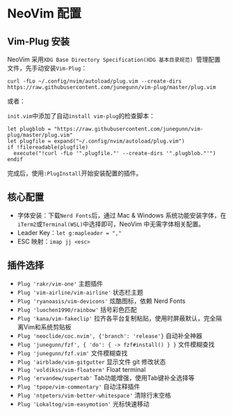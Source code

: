 # NeoVim 配置

## Vim-Plug 安装

NeoVim 采用`XDG Base Directory Specification(XDG 基本目录规范) `管理配置文件，先手动安装`Vim-Plug`：
```
curl -fLo ~/.config/nvim/autoload/plug.vim --create-dirs https://raw.githubusercontent.com/junegunn/vim-plug/master/plug.vim
```

或者：

`init.vim`中添加了自动`install vim-plug`的检查脚本：
```
let plugblob = "https://raw.githubusercontent.com/junegunn/vim-plug/master/plug.vim"
let plugfile = expand("~/.config/nvim/autoload/plug.vim")
if !filereadable(plugfile)
  execute("!curl -fLo '".plugfile."' --create-dirs '".plugblob."'")
endif
```
完成后，使用`:PlugInstall`开始安装配置的插件。

## 核心配置
- 字体安装：下载`Nerd Fonts`后，通过 Mac & Windows 系统功能安装字体，在`iTerm2`或`Terminal(WSL)`中选择即可，NeoVim 中无需字体相关配置。
- Leader Key：`let g:mapleader = ","`
- ESC 映射：`imap jj <esc>`


## 插件选择
- `Plug 'rakr/vim-one'`     主题插件
- `Plug 'vim-airline/vim-airline'`    状态栏主题
- `Plug 'ryanoasis/vim-devicons'`   炫酷图标，依赖 Nerd Fonts
- `Plug 'luochen1990/rainbow'`      括号彩色匹配
- `Plug 'kana/vim-fakeclip'`        拉齐各平台复制粘贴，使用时屏蔽默认，完全隔离Vim和系统剪贴板
- `Plug 'neoclide/coc.nvim', {'branch': 'release'}`    自动补全神器
- `Plug 'junegunn/fzf', { 'do': { -> fzf#install() } }`   文件模糊查找
- `Plug 'junegunn/fzf.vim'`    文件模糊查找
- `Plug 'airblade/vim-gitgutter`   显示文件 git 修改状态
- `Plug 'voldikss/vim-floaterm'`   Float terminal
- `Plug 'ervandew/supertab'`     Tab功能增强，使用Tab键补全选择等
- `Plug 'tpope/vim-commentary'`  自动注释插件
- `Plug 'ntpeters/vim-better-whitespace'` 清除行末空格
- `Plug 'Lokaltog/vim-easymotion'`  光标快速移动
